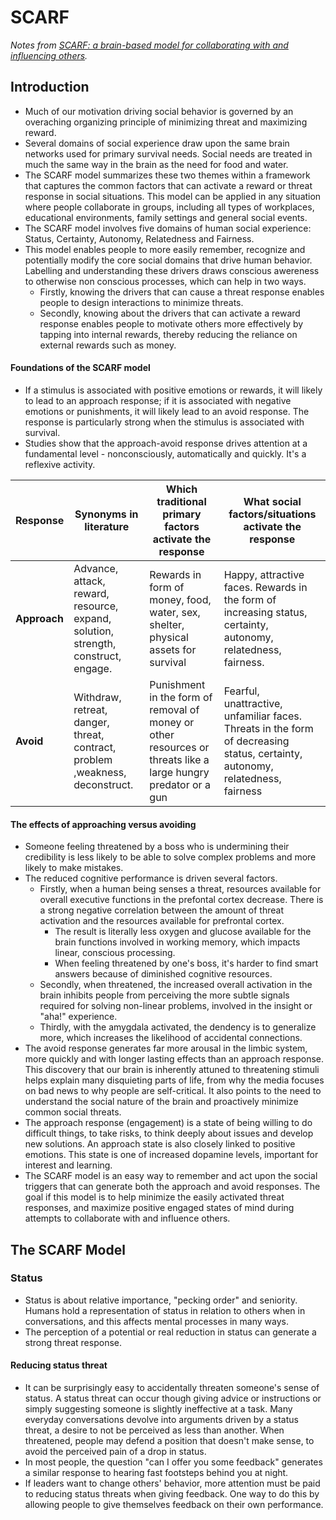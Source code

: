 # SCARF

*Notes from [SCARF: a brain-based model for collaborating with and influencing others](https://www.epa.gov/sites/production/files/2015-09/documents/thurs_georgia_9_10_915_covello.pdf).*

## Introduction

* Much of our motivation driving social behavior is governed by an overaching organizing principle of minimizing threat and maximizing reward.
* Several domains of social experience draw upon the same brain networks used for primary survival needs. Social needs are treated in much the same way in the brain as the need for food and water. 
* The SCARF model summarizes these two themes within a framework that captures the common factors that can activate a reward or threat response in social situations. This model can be applied in any situation where people collaborate in groups, including all types of workplaces, educational environments, family settings and general social events. 
* The SCARF model involves five domains of human social experience: Status, Certainty, Autonomy, Relatedness and Fairness.
* This model enables people to more easily remember, recognize and potentially modify the core social domains that drive human behavior. Labelling and understanding these drivers draws conscious awereness to otherwise non conscious processes, which can help in two ways.
  * Firstly, knowing the drivers that can cause a threat response enables people to design interactions to minimize threats.
  * Secondly, knowing about the drivers that can activate a reward response enables people to motivate others more effectively by tapping into internal rewards, thereby reducing the reliance on external rewards such as money.

#### Foundations of the SCARF model

* If a stimulus is associated with positive emotions or rewards, it will likely to lead to an approach response; if it is associated
with negative emotions or punishments, it will likely lead to an avoid response. The response is particularly strong
when the stimulus is associated with survival. 
* Studies show that the approach-avoid response drives attention at a fundamental level - nonconsciously, automatically and quickly. It's a reflexive activity.

| Response | Synonyms in literature | Which traditional primary factors activate the response | What social factors/situations activate the response |
| --- | --- | --- | --- |
| **Approach** | Advance, attack, reward, resource, expand, solution, strength, construct, engage. | Rewards in form of money, food, water, sex, shelter, physical assets for survival | Happy, attractive faces. Rewards in the form of increasing status, certainty, autonomy, relatedness, fairness. |
| **Avoid** | Withdraw, retreat, danger, threat, contract, problem ,weakness, deconstruct. | Punishment in the form of removal of money or other resources or threats like a large hungry predator or a gun | Fearful, unattractive, unfamiliar faces. Threats in the form of decreasing status, certainty, autonomy, relatedness, fairness |

#### The effects of approaching versus avoiding

* Someone feeling threatened by a boss who is undermining their credibility is less likely to be able to solve complex problems and more likely to make mistakes.
* The reduced cognitive performance is driven several factors. 
  * Firstly, when a human being senses a threat, resources available for overall executive functions in the prefontal cortex decrease. There is a strong negative correlation between the amount of threat activation and the resources available for prefrontal cortex. 
    * The result is literally less oxygen and glucose available for the brain functions involved in working memory, which impacts linear, conscious processing.
    * When feeling threatened by one's boss, it's harder to find smart answers because of diminished cognitive resources. 
  * Secondly, when threatened, the increased overall activation in the brain inhibits people from perceiving the more subtle signals required for solving non-linear problems, involved in the insight or "aha!" experience. 
  * Thirdly, with the amygdala activated, the dendency is to generalize more, which increases the likelihood of accidental connections. 
* The avoid response generates far more arousal in the limbic system, more quickly and with longer lasting effects than an approach response. This discovery that our brain is inherently attuned to threatening stimuli helps explain many disquieting parts of life, from why the media focuses on bad news to why people are self-critical. It also points to the need to understand the social nature of the brain and proactively minimize common social threats.
* The approach response (engagement) is a state of being willing to do difficult things, to take risks, to think deeply about issues and develop new solutions. An approach state is also closely linked to positive emotions. This state is one of increased dopamine levels, important for interest and learning.
* The SCARF model is an easy way to remember and act upon the social triggers that can generate both the approach and avoid responses. The goal if this model is to help minimize the easily activated threat responses, and maximize positive engaged states of mind during attempts to collaborate with and influence others.

## The SCARF Model

### Status

* Status is about relative importance, "pecking order" and seniority. Humans hold a representation of status in relation to others when in conversations, and this affects mental processes in many ways. 
* The perception of a potential or real reduction in status can generate a strong threat response. 

#### Reducing status threat
* It can be surprisingly easy to accidentally threaten someone's sense of status. A status threat can occur though giving advice or instructions or simply suggesting someone is slightly ineffective at a task. Many everyday conversations devolve into arguments driven by a status threat, a desire to not be perceived as less than another. When threatened, people may defend a position that doesn't make sense, to avoid the perceived pain of a drop in status.
* In most people, the question "can I offer you some feedback" generates a similar response to hearing fast footsteps behind you at night. 
* If leaders want to change others' behavior, more attention must be paid to reducing status threats when giving feedback. One way to do this by allowing people to give themselves feedback on their own performance.
